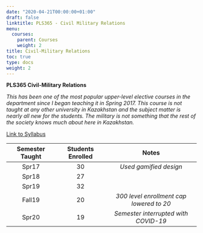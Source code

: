 ```yaml
---
date: "2020-04-21T00:00:00+01:00"
draft: false
linktitle: PLS365 - Civil Military Relations
menu:
  courses:
    parent: Courses
    weight: 2
title: Civil-Military Relations
toc: true
type: docs
weight: 2
---
```


**PLS365 Civil-Military Relations** 

*This has been one of the most popular upper-level elective courses in the department since I began teaching it in Spring 2017. This course is not taught at any other university in Kazakhstan and the subject matter is nearly all new for the students.  The military is not something that the rest of the society knows much about here in Kazakhstan.*

[Link to Syllabus](/syllabi/WillardsonPLS365Sp20.pdf)


| **Semester Taught**|**Students Enrolled**| **Notes**|
|:----:|:----:|:----:|
|Spr17 | 30 | *Used gamified design* |
|Spr18 | 27 | |
|Spr19 | 32 | |
|Fall19| 20 | *300 level enrollment cap lowered to 20*|
|Spr20 | 19 | *Semester interrupted with COVID-19* |

